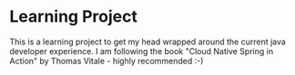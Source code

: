 # Learning Project

This is a learning project to get my head wrapped around the current java developer experience.
I am following the book "Cloud Native Spring in Action" by Thomas Vitale - highly recommended :-)

